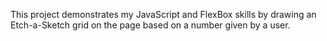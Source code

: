 This project demonstrates my JavaScript and FlexBox skills by drawing an 
Etch-a-Sketch grid on the page based on a number given by a user.
